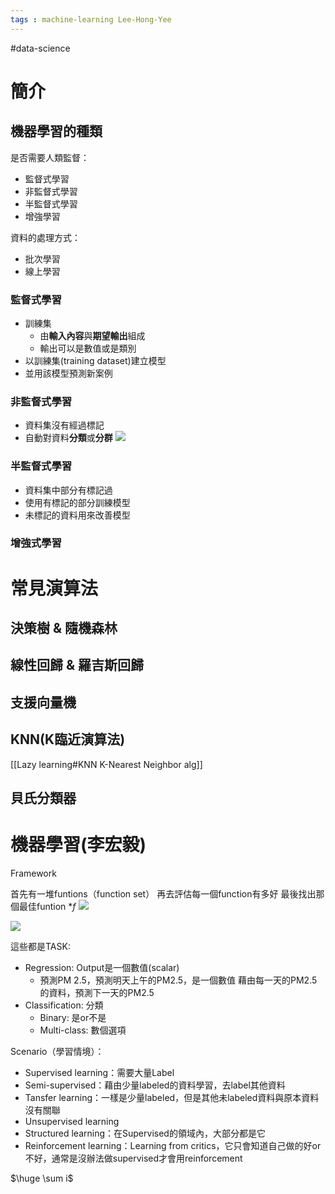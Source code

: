 ```yaml
---
tags : machine-learning Lee-Hong-Yee
---
```


#data-science

# 簡介
## 機器學習的種類
是否需要人類監督：
* 監督式學習
* 非監督式學習
* 半監督式學習
* 增強學習

資料的處理方式：
* 批次學習
* 線上學習

### 監督式學習
* 訓練集
	* 由**輸入內容**與**期望輸出**組成
	* 輸出可以是數值或是類別
* 以訓練集(training dataset)建立模型
* 並用該模型預測新案例

### 非監督式學習
* 資料集沒有經過標記
* 自動對資料**分類**或**分群**
![](https://i.imgur.com/dgmCteZ.png)


### 半監督式學習
* 資料集中部分有標記過
* 使用有標記的部分訓練模型
* 未標記的資料用來改善模型

### 增強式學習

# 常見演算法
## 決策樹 & 隨機森林

## 線性回歸 & 羅吉斯回歸

## 支援向量機


## KNN(K臨近演算法)
[[Lazy learning#KNN K-Nearest Neighbor alg]]

## 貝氏分類器

# 機器學習(李宏毅)
Framework

首先有一堆funtions（function set）
再去評估每一個function有多好
最後找出那個最佳funtion $*f$
![](https://i.imgur.com/6WKZZgs.png)

![](https://i.imgur.com/nUE5bdT.png)

這些都是TASK:
* Regression: Output是一個數值(scalar)
   * 預測PM 2.5，預測明天上午的PM2.5，是一個數值
   藉由每一天的PM2.5的資料，預測下一天的PM2.5
* Classification: 分類
	* Binary: 是or不是
	* Multi-class: 數個選項



Scenario（學習情境）：
* Supervised learning：需要大量Label
* Semi-supervised：藉由少量labeled的資料學習，去label其他資料
* Tansfer learning：一樣是少量labeled，但是其他未labeled資料與原本資料沒有關聯
* Unsupervised learning
* Structured learning：在Supervised的領域內，大部分都是它
* Reinforcement learning：Learning from critics，它只會知道自己做的好or不好，通常是沒辦法做supervised才會用reinforcement

$\huge \sum i$

